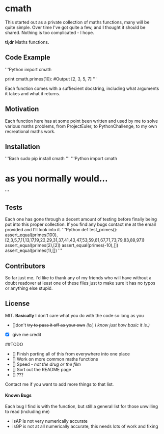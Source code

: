 # cmath

This started out as a private collection of maths functions, many will be quite simple. Over time I've got quite a few, and I thought it should be shared. Nothing is too complicated - I hope.

__tl;dr__ Maths functions.

## Code Example

'''Python
import cmath

print cmath.primes(10):
#Output [2, 3, 5, 7] 
'''

Each function comes with a suffiecient docstring, including what arguments it takes and what it returns.

## Motivation

Each function here has at some point been written and used by me to solve various maths problems, from ProjectEuler, to PythonChallenge, to my own recreational maths work.

## Installation

'''Bash
sudo pip install cmath
'''
'''Python
import cmath
# as you normally would...
'''

## Tests

Each one has gone through a decent amount of testing before finally being put into this proper collection. If you find any bugs contact me at the email provided and I'll look into it. 
'''Python
def test_primes():
	assert_equal(primes(100),[2,3,5,7,11,13,17,19,23,29,31,37,41,43,47,53,59,61,67,71,73,79,83,89,97])
	assert_equal(primes(2),[2])
	assert_equal(primes(-10),[])
	assert_equal(primes(1),[])
'''

## Contributors

So far just me. I'd like to thank any of my friends who will have without a doubt readover at least one of these files just to make sure it has no typos or anything else stupid.

## License

MIT.
__Basically__ I don't care what you do with the code so long as you 
- []don't ~~try to pass it off as your own~~ _(lol, I know just how basic it is.)_
- [x] give me credit

##TODO
- [] Finish porting all of this from everywhere into one place
- [] Work on more common maths functions
- [] Speed - _not the drug or the film_
- [] Sort out the README page
- [] ???

Contact me if you want to add more things to that list.

#### Known Bugs
Each bug I find is with the function, but still a general list for those unwilling to read (including me)
- isAP is not very numerically accurate
- isGP is not at all numerically accurate, this needs lots of work and fixing

